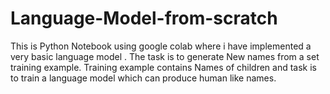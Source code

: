 # Language-Model-from-scratch
This is Python Notebook using google colab where i have implemented a very basic language model . The task is to generate New names from a set training example. Training example contains Names of children and task is to train a language model which can produce human like names. 

